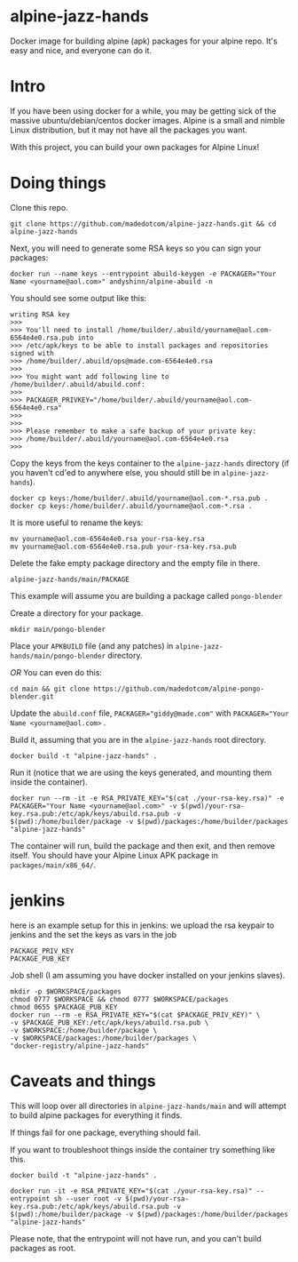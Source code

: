 # alpine-jazz-hands
Docker image for building alpine (apk) packages for your alpine repo. It's easy and nice, and everyone can do it.

# Intro
If you have been using docker for a while, you may be getting sick of the massive ubuntu/debian/centos docker images.
Alpine is a small and nimble Linux distribution, but it may not have all the packages you want.

With this project, you can build your own packages for Alpine Linux! 

# Doing things

Clone this repo.
```
git clone https://github.com/madedotcom/alpine-jazz-hands.git && cd alpine-jazz-hands
```

Next, you will need to generate some RSA keys so you can sign your packages:
```
docker run --name keys --entrypoint abuild-keygen -e PACKAGER="Your Name <yourname@aol.com>" andyshinn/alpine-abuild -n
```

You should see some output like this:

```
writing RSA key
>>> 
>>> You'll need to install /home/builder/.abuild/yourname@aol.com-6564e4e0.rsa.pub into 
>>> /etc/apk/keys to be able to install packages and repositories signed with
>>> /home/builder/.abuild/ops@made.com-6564e4e0.rsa
>>> 
>>> You might want add following line to /home/builder/.abuild/abuild.conf:
>>> 
>>> PACKAGER_PRIVKEY="/home/builder/.abuild/yourname@aol.com-6564e4e0.rsa"
>>> 
>>> 
>>> Please remember to make a safe backup of your private key:
>>> /home/builder/.abuild/yourname@aol.com-6564e4e0.rsa
>>> 
```


Copy the keys from the keys container to the `alpine-jazz-hands` directory (if you haven't cd'ed to anywhere else, you should still be in `alpine-jazz-hands`).

```
docker cp keys:/home/builder/.abuild/yourname@aol.com-*.rsa.pub .
docker cp keys:/home/builder/.abuild/yourname@aol.com-*.rsa .
```

It is more useful to rename the keys:
```
mv yourname@aol.com-6564e4e0.rsa your-rsa-key.rsa
mv yourname@aol.com-6564e4e0.rsa.pub your-rsa-key.rsa.pub
```


Delete the fake empty package directory and the empty file in there.
```
alpine-jazz-hands/main/PACKAGE
```


This example will assume you are building a package called `pongo-blender`

Create a directory for your package.
```
mkdir main/pongo-blender
```

Place your `APKBUILD` file (and any patches) in `alpine-jazz-hands/main/pongo-blender` directory.

*OR* You can even do this:

```
cd main && git clone https://github.com/madedotcom/alpine-pongo-blender.git
```

Update the `abuild.conf` file, `PACKAGER="giddy@made.com"` with `PACKAGER="Your Name <yourname@aol.com>` .

Build it, assuming that you are in the `alpine-jazz-hands` root directory.
```
docker build -t "alpine-jazz-hands" .
```


Run it (notice that we are using the keys generated, and mounting them inside the container).
```
docker run --rm -it -e RSA_PRIVATE_KEY="$(cat ./your-rsa-key.rsa)" -e PACKAGER="Your Name <yourname@aol.com>" -v $(pwd)/your-rsa-key.rsa.pub:/etc/apk/keys/abuild.rsa.pub -v $(pwd):/home/builder/package -v $(pwd)/packages:/home/builder/packages "alpine-jazz-hands"
```

The container will run, build the package and then exit, and then remove itself.
You should have your Alpine Linux APK package in `packages/main/x86_64/`.
# jenkins
here is an example setup for this in jenkins:
we upload the rsa keypair to jenkins and the set the keys as vars in the job
```
PACKAGE_PRIV_KEY
PACKAGE_PUB_KEY
```

Job shell (I am assuming you have docker installed on your jenkins slaves).
```
mkdir -p $WORKSPACE/packages
chmod 0777 $WORKSPACE && chmod 0777 $WORKSPACE/packages
chmod 0655 $PACKAGE_PUB_KEY
docker run --rm -e RSA_PRIVATE_KEY="$(cat $PACKAGE_PRIV_KEY)" \
-v $PACKAGE_PUB_KEY:/etc/apk/keys/abuild.rsa.pub \
-v $WORKSPACE:/home/builder/package \
-v $WORKSPACE/packages:/home/builder/packages \
"docker-registry/alpine-jazz-hands"
```



# Caveats and things
This will loop over all directories in `alpine-jazz-hands/main` and will attempt to build alpine packages for everything it finds.

If things fail for one package, everything should fail.

If you want to troubleshoot things inside the container try something like this.

```
docker build -t "alpine-jazz-hands" .
```

```
docker run -it -e RSA_PRIVATE_KEY="$(cat ./your-rsa-key.rsa)" --entrypoint sh --user root -v $(pwd)/your-rsa-key.rsa.pub:/etc/apk/keys/abuild.rsa.pub -v $(pwd):/home/builder/package -v $(pwd)/packages:/home/builder/packages "alpine-jazz-hands"
```

Please note, that the entrypoint will not have run, and you can't build packages as root.

